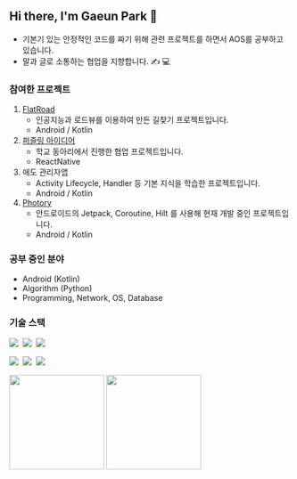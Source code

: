 ## Hi there, I'm Gaeun Park 👋

- 기본기 있는 안정적인 코드를 짜기 위해 관련 프로젝트를 하면서 AOS를 공부하고 있습니다. 
- 말과 글로 소통하는 협업을 지향합니다. ✍ 💻
 
### 참여한 프로젝트
1. [FlatRoad](https://github.com/gaeunpark924/Comprehensive-Design-2)
    - 인공지능과 로드뷰를 이용하여 만든 길찾기 프로젝트입니다.
    - Android / Kotlin
2. [퍼즐링 아이디어](https://github.com/gaeunpark924/Ideation)
    - 학교 동아리에서 진행한 협업 프로젝트입니다.
    - ReactNative
3. 애도 관리자앱
    - Activity Lifecycle, Handler 등 기본 지식을 학습한 프로젝트입니다.
    - Android / Kotlin
4. [Photory](https://github.com/Kaleub)
    - 안드로이드의 Jetpack, Coroutine, Hilt 를 사용해 현재 개발 중인 프로젝트입니다.
    - Android / Kotlin

### 공부 중인 분야
- Android (Kotlin) 
- Algorithm (Python)
- Programming, Network, OS, Database

### 기술 스택
<p>
  <img src="https://img.shields.io/badge/Android-3DDC84?style=flat-square&logo=Android&logoColor=white"/>&nbsp 
  <img src="https://img.shields.io/badge/Kotlin-0095D5?style=flat-square&logo=Kotlin&logoColor=white"/>&nbsp 
  <img src="https://img.shields.io/badge/Python-3766AB?style=flat-square&logo=Python&logoColor=white"/>&nbsp
</p>
<p>
  <img src="https://img.shields.io/badge/Node.js-339933?style=flat-square&logo=Node.js&logoColor=white"/>&nbsp
  <img src="https://img.shields.io/badge/React Native-61DAFB?style=flat-square&logo=React&logoColor=black"/>&nbsp 
  <img src="https://img.shields.io/badge/JavaScript-F7DF1E?style=flat-square&logo=JavaScript&logoColor=black"/>&nbsp<br>
</p>


<p>
<img src="http://mazassumnida.wtf/api/v2/generate_badge?boj=gaeuns" height=170>
<img src="https://github-readme-stats.vercel.app/api?username=gaeunpark924&show_icons=true&theme=dark" height=170>
</p>

<!--
**gaeunpark924/gaeunpark924** is a ✨ _special_ ✨ repository because its `README.md` (this file) appears on your GitHub profile.

Here are some ideas to get you started:

- 🔭 I’m currently working on ...
- 🌱 I’m currently learning ...
- 👯 I’m looking to collaborate on ...
- 🤔 I’m looking for help with ...
- 💬 Ask me about ...
- 📫 How to reach me: ...
- 😄 Pronouns: ...
- ⚡ Fun fact: ...
-->
